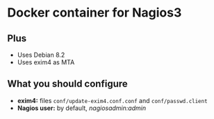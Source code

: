 # Docker container for Nagios3

## Plus

* Uses Debian 8.2
* Uses exim4 as MTA

## What you should configure

* **exim4:** files `conf/update-exim4.conf.conf` and `conf/passwd.client`
* **Nagios user:** by default, *nagiosadmin:admin*
